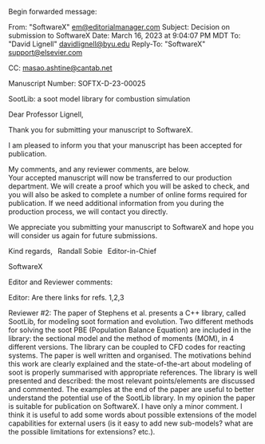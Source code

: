 Begin forwarded message:
 
From: "SoftwareX" <em@editorialmanager.com>
Subject: Decision on submission to SoftwareX
Date: March 16, 2023 at 9:04:07 PM MDT
To: "David Lignell" <davidlignell@byu.edu>
Reply-To: "SoftwareX" <support@elsevier.com>
 
CC: masao.ashtine@cantab.net

Manuscript Number: SOFTX-D-23-00025  

SootLib: a soot model library for combustion simulation  

Dear Professor Lignell,

Thank you for submitting your manuscript to SoftwareX. 

I am pleased to inform you that your manuscript has been accepted for publication.   

My comments, and any reviewer comments, are below.     
Your accepted manuscript will now be transferred to our production department. We will create a proof which you will be asked to check, and you will also be asked to complete a number of online forms required for publication. If we need additional information from you during the production process, we will contact you directly.

We appreciate you submitting your manuscript to SoftwareX and hope you will consider us again for future submissions.

Kind regards,   
Randall Sobie   
Editor-in-Chief

SoftwareX

Editor and Reviewer comments:

Editor: Are there links for refs. 1,2,3

Reviewer #2: The paper of Stephens et al. presents a C++ library, called SootLib, for modeling soot formation and evolution. Two different methods for solving the soot PBE (Population Balance Equation) are included in the library: the sectional model and the method of moments (MOM), in 4 different versions. The library can be coupled to CFD codes for reacting systems.
The paper is well written and organised. The motivations behind this work are clearly explained and the state-of-the-art about modeling of soot is properly summarised with appropriate references. The library is well presented and described: the most relevant points/elements are discussed and commented. The examples at the end of the paper are useful to better understand the potential use of the SootLib library.
In my opinion the paper is suitable for publication on SoftwareX. I have only a minor comment. I think it is useful to add some words about possible extensions of the model capabilities for external users (is it easy to add new sub-models? what are the possible limitations for extensions? etc.).


